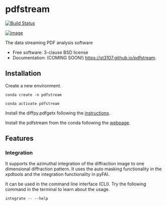 pdfstream
=========

[![Build Status](https://dev.azure.com/taosongsheng/pdfstream/_apis/build/status/st3107.pdfstream?branchName=master)](https://dev.azure.com/taosongsheng/pdfstream/_build/latest?definitionId=2&branchName=master)

[![image](https://img.shields.io/pypi/v/pdfstream.svg)](https://pypi.python.org/pypi/pdfstream)

The data streaming PDF analysis software

-   Free software: 3-clause BSD license
-   Documentation: (COMING SOON!) <https://st3107.github.io/pdfstream>.

Installation
------------

Create a new environment.

`conda create -n pdfstream`

`conda activate pdfstream`

Install the diffpy.pdfgetx following the
[instructions](https://www.diffpy.org/doc/pdfgetx/2.0.0/install.html).

Install the pdfstream from the conda following the
[webpage](https://anaconda.org/st3107/pdfstream).

Features
--------

### Integration

It supports the azimuthal integration of the diffraction image to one
dimensional diffraction pattern. It uses the auto masking functionality
in the xpdtools and the integration functionality in pyFAI.

It can be used in the command line interface (CLI). Try the following
command in the terminal to learn about the usage.

`integrate -- --help`

